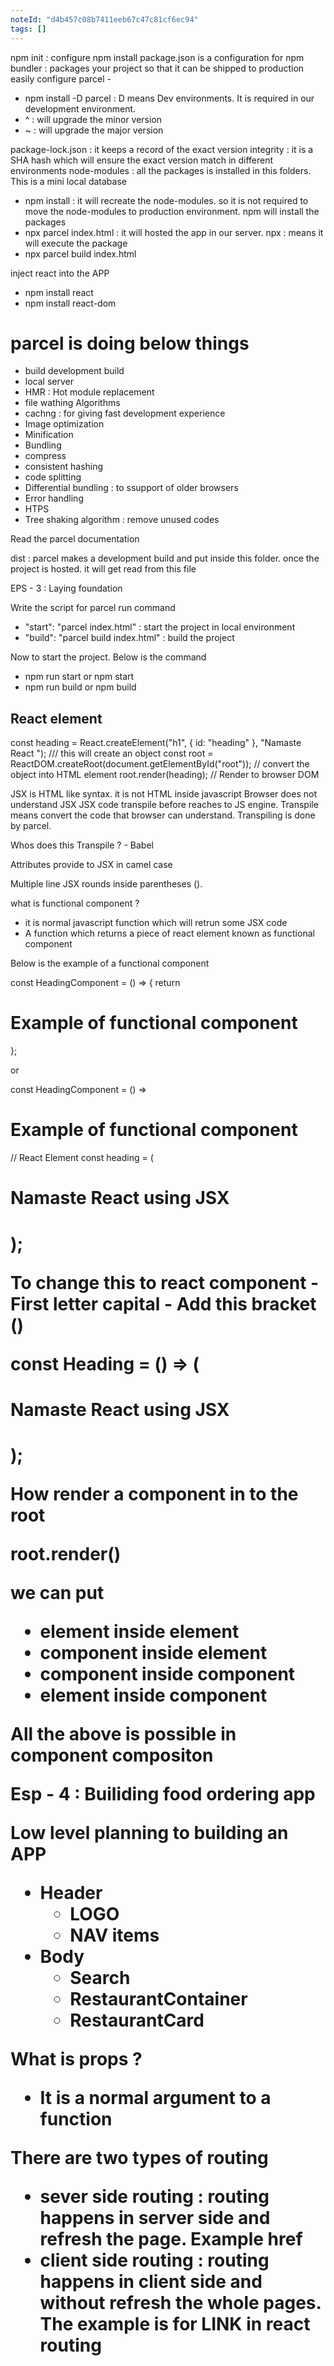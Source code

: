 ```yaml
---
noteId: "d4b457c08b7411eeb67c47c81cf6ec94"
tags: []
---
```


npm init : configure npm install
package.json is a configuration for npm
bundler : packages your project so that it can be shipped to production easily
configure parcel -

- npm install -D parcel : D means Dev environments. It is required in our development environment.
- ^ : will upgrade the minor version
- ~ : will upgrade the major version

package-lock.json : it keeps a record of the exact version
integrity : it is a SHA hash which will ensure the exact version match in different environments
node-modules : all the packages is installed in this folders. This is a mini local database

- npm install : it will recreate the node-modules. so it is not required to move the node-modules to production environment. npm will install the packages
- npx parcel index.html : it will hosted the app in our server. npx : means it will execute the package
- npx parcel build index.html

inject react into the APP

- npm install react
- npm install react-dom

# parcel is doing below things

- build development build
- local server
- HMR : Hot module replacement
- file wathing Algorithms
- cachng : for giving fast development experience
- Image optimization
- Minification
- Bundling
- compress
- consistent hashing
- code splitting
- Differential bundling : to ssupport of older browsers
- Error handling
- HTPS
- Tree shaking algorithm : remove unused codes

Read the parcel documentation

dist : parcel makes a development build and put inside this folder. once the project is hosted. it will get read from this file

EPS - 3 : Laying foundation

Write the script for parcel run command

- "start": "parcel index.html" : start the project in local environment
- "build": "parcel build index.html" : build the project

Now to start the project. Below is the command

- npm run start or npm start
- npm run build or npm build

## React element

const heading = React.createElement("h1", { id: "heading" }, "Namaste React "); /// this will create an object
const root = ReactDOM.createRoot(document.getElementById("root")); // convert the object into HTML element
root.render(heading); // Render to browser DOM

JSX is HTML like syntax. it is not HTML inside javascript
Browser does not understand JSX
JSX code transpile before reaches to JS engine. Transpile means convert the code that browser can understand. Transpiling is done by parcel.

Whos does this Transpile ? - Babel

Attributes provide to JSX in camel case

Multiple line JSX rounds inside parentheses ().

what is functional component ?

- it is normal javascript function which will retrun some JSX code
- A function which returns a piece of react element known as functional component

Below is the example of a functional component

const HeadingComponent = () => { return <h1>Example of functional component</h1>};

or

const HeadingComponent = () => <h1>Example of functional component</h1>

// React Element
const heading = (

<h1 className="head" tabindex="5">
Namaste React using JSX
<h1>
);

To change this to react component - First letter capital - Add this bracket ()

const Heading = () => (

<h1 className="head" tabindex="5">
Namaste React using JSX
<h1>
);

How render a component in to the root

root.render(<Component/>)

we can put

- element inside element
- component inside element
- component inside component
- element inside component

All the above is possible in component compositon

Esp - 4 : Builiding food ordering app

Low level planning to building an APP

- Header
  - LOGO
  - NAV items
- Body
  - Search
  - RestaurantContainer
  - RestaurantCard

What is props ?

- It is a normal argument to a function

There are two types of routing

- sever side routing : routing happens in server side and refresh the page. Example href
- client side routing : routing happens in client side and without refresh the whole pages. The example is for LINK in react routing

